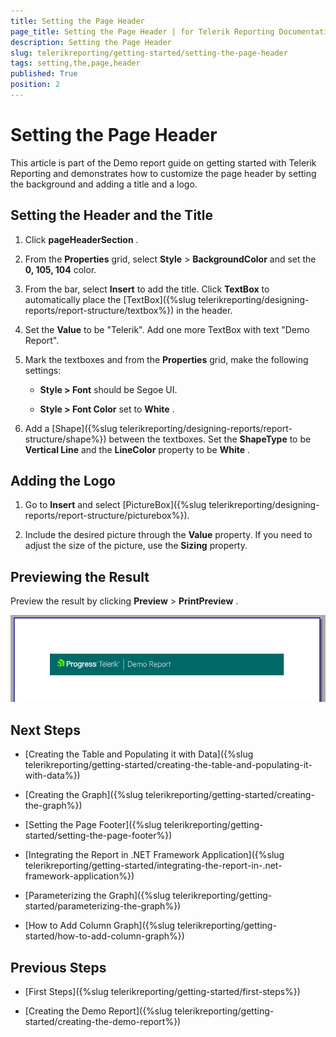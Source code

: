 ```yaml
---
title: Setting the Page Header
page_title: Setting the Page Header | for Telerik Reporting Documentation
description: Setting the Page Header
slug: telerikreporting/getting-started/setting-the-page-header
tags: setting,the,page,header
published: True
position: 2
---
```


# Setting the Page Header



This article is part of the Demo report guide on getting started with Telerik Reporting and demonstrates         how to customize the page header by setting the background and adding a title and a logo.       

## Setting the Header and the Title

1. Click __pageHeaderSection__ .             

1. From the __Properties__  grid, select __Style__  > __BackgroundColor__                and set the __0, 105, 104__  color.             

1. From the bar, select __Insert__  to add the title. Click __TextBox__                to automatically place the [TextBox]({%slug telerikreporting/designing-reports/report-structure/textbox%}) in the header.             

1. Set the __Value__  to be "Telerik". Add one more TextBox with text "Demo Report".             

1. Mark the textboxes and from the __Properties__  grid, make the following settings:             

   + __Style > Font__  should be Segoe UI.                 

   + __Style > Font Color__  set to __White__ .                 

1. Add a [Shape]({%slug telerikreporting/designing-reports/report-structure/shape%}) between the textboxes. Set the __ShapeType__  to be               __Vertical Line__  and the __LineColor__  property to be __White__ .             

## Adding the Logo

1. Go to __Insert__  and select [PictureBox]({%slug telerikreporting/designing-reports/report-structure/picturebox%}).             

1. Include the desired picture through the __Value__  property. If you need to adjust the size of the picture, use the __Sizing__  property.             

## Previewing the Result

Preview the result by clicking __Preview__  > __PrintPreview__ .           

  ![Page Header](images/PageHeader.PNG)

## Next Steps

* [Creating the Table and Populating it with Data]({%slug telerikreporting/getting-started/creating-the-table-and-populating-it-with-data%})

* [Creating the Graph]({%slug telerikreporting/getting-started/creating-the-graph%})

* [Setting the Page Footer]({%slug telerikreporting/getting-started/setting-the-page-footer%})

* [Integrating the Report in .NET Framework Application]({%slug telerikreporting/getting-started/integrating-the-report-in-.net-framework-application%})

* [Parameterizing the Graph]({%slug telerikreporting/getting-started/parameterizing-the-graph%})

* [How to Add Column Graph]({%slug telerikreporting/getting-started/how-to-add-column-graph%})

## Previous Steps

* [First Steps]({%slug telerikreporting/getting-started/first-steps%})

* [Creating the Demo Report]({%slug telerikreporting/getting-started/creating-the-demo-report%})

